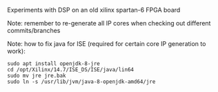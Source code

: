 Experiments with DSP on an old xilinx spartan-6 FPGA board

Note: remember to re-generate all IP cores when checking out different commits/branches

Note: how to fix java for ISE (required for certain core IP generation to work):
```
sudo apt install openjdk-8-jre
cd /opt/Xilinx/14.7/ISE_DS/ISE/java/lin64
sudo mv jre jre.bak
sudo ln -s /usr/lib/jvm/java-8-openjdk-amd64/jre
```

